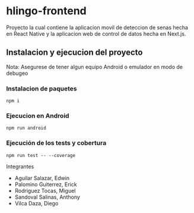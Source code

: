 # hlingo-frontend
Proyecto la cual contiene la aplicacion movil de deteccion de senas hecha en React Native y la aplicacion web de control de datos hecha en Next.js.

## Instalacion y ejecucion del proyecto

Nota: Asegurese de tener algun equipo Android o emulador en modo de debugeo

### Instalacion de paquetes
```
npm i
```
### Ejecucion en Android
```
npm run android
```
### Ejecución de los tests y cobertura
```
npm run test -- --coverage
```


Integrantes 
* Aguilar Salazar, Edwin
* Palomino Guiterrez, Erick
* Rodriguez Tocas, Miguel
* Sandoval Salinas, Anthony
* Vilca Daza, Diego
